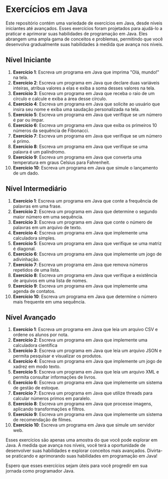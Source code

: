 # Exercícios em Java

Este repositório contém uma variedade de exercícios em Java, desde níveis iniciantes até avançados. Esses exercícios foram projetados para ajudá-lo a praticar e aprimorar suas habilidades de programação em Java. Eles abrangem uma ampla gama de conceitos e problemas, permitindo que você desenvolva gradualmente suas habilidades à medida que avança nos níveis.

## Nível Iniciante

1. **Exercício 1**: Escreva um programa em Java que imprima "Olá, mundo!" na tela.
2. **Exercício 2**: Escreva um programa em Java que declare duas variáveis inteiras, atribua valores a elas e exiba a soma desses valores na tela.
3. **Exercício 3**: Escreva um programa em Java que receba o raio de um círculo e calcule e exiba a área desse círculo.
4. **Exercício 4**: Escreva um programa em Java que solicite ao usuário que insira seu nome e exiba uma saudação personalizada na tela.
5. **Exercício 5**: Escreva um programa em Java que verifique se um número é par ou ímpar.
6. **Exercício 6**: Escreva um programa em Java que exiba os primeiros 10 números da sequência de Fibonacci.
7. **Exercício 7**: Escreva um programa em Java que verifique se um número é primo.
8. **Exercício 8**: Escreva um programa em Java que verifique se uma palavra é um palíndromo.
9. **Exercício 9**: Escreva um programa em Java que converta uma temperatura em graus Celsius para Fahrenheit.
10. **Exercício 10**: Escreva um programa em Java que simule o lançamento de um dado.

## Nível Intermediário

1. **Exercício 1**: Escreva um programa em Java que conte a frequência de palavras em uma frase.
2. **Exercício 2**: Escreva um programa em Java que determine o segundo maior número em uma sequência.
3. **Exercício 3**: Escreva um programa em Java que conte o número de palavras em um arquivo de texto.
4. **Exercício 4**: Escreva um programa em Java que implemente uma calculadora simples.
5. **Exercício 5**: Escreva um programa em Java que verifique se uma matriz é diagonal.
6. **Exercício 6**: Escreva um programa em Java que implemente um jogo de adivinhação.
7. **Exercício 7**: Escreva um programa em Java que remova números repetidos de uma lista.
8. **Exercício 8**: Escreva um programa em Java que verifique a existência de arquivos em uma lista de nomes.
9. **Exercício 9**: Escreva um programa em Java que implemente uma agenda de contatos.
10. **Exercício 10**: Escreva um programa em Java que determine o número mais frequente em uma sequência.

## Nível Avançado

1. **Exercício 1**: Escreva um programa em Java que leia um arquivo CSV e ordene os alunos por nota.
2. **Exercício 2**: Escreva um programa em Java que implemente uma calculadora científica
3. **Exercício 3**: Escreva um programa em Java que leia um arquivo JSON e permita pesquisar e visualizar os produtos.
4. **Exercício 4**: Escreva um programa em Java que implemente um jogo de xadrez em modo texto.
5. **Exercício 5**: Escreva um programa em Java que leia um arquivo XML e permita consultar informações de livros.
6. **Exercício 6**: Escreva um programa em Java que implemente um sistema de gestão de estoque.
7. **Exercício 7**: Escreva um programa em Java que utilize threads para calcular números primos em paralelo.
8. **Exercício 8**: Escreva um programa em Java que processe imagens, aplicando transformações e filtros.
9. **Exercício 9**: Escreva um programa em Java que implemente um sistema de recomendação de filmes.
10. **Exercício 10**: Escreva um programa em Java que simule um servidor web.

Esses exercícios são apenas uma amostra do que você pode explorar em Java. À medida que avança nos níveis, você terá a oportunidade de desenvolver suas habilidades e explorar conceitos mais avançados. Divirta-se praticando e aprimorando suas habilidades em programação em Java!

Espero que esses exercícios sejam úteis para você progredir em sua jornada como programador Java. 


